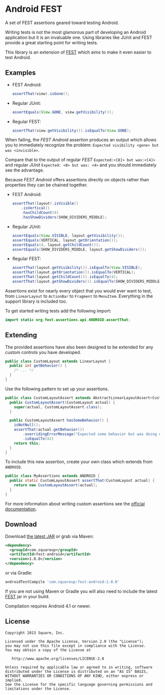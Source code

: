 Android FEST
============

A set of FEST assertions geared toward testing Android.

Writing tests is not the most glamorous part of developing an Android
application but it is an invaluable one. Using libraries like JUnit and FEST
provide a great starting point for writing tests.

This library is an extension of [FEST][1] which aims to make it even easier to test
Android.



Examples
--------

 *  FEST Android:

    ```java
    assertThat(view).isGone();
    ```

 *  Regular JUnit:

    ```java
    assertEquals(View.GONE, view.getVisibility());
    ```

 *  Regular FEST:

    ```java
    assertThat(view.getVisibility()).isEqualTo(View.GONE);
    ```

When failing, the _FEST Android_ assertion produces an output which allows you
to immediately recognize the problem:
`Expected visibility <gone> but was <invisible>`.

Compare that to the output of regular _FEST_ `Expected:<[8]> but was:<[4]>` and
regular _JUnit_ `Expected: <8> but was: <4>` and you should immediately see the
advantage.


Because _FEST Android_ offers assertions directly on objects rather than
properties they can be chained together.

 *  FEST Android:

    ```java
    assertThat(layout).isVisible()
        .isVertical()
        .hasChildCount(4)
        .hasShowDividers(SHOW_DIVIDERS_MIDDLE);
    ```

 *  Regular JUnit:

    ```java
    assertEquals(View.VISIBLE, layout.getVisibility());
    assertEquals(VERTICAL, layout.getOrientation());
    assertEquals(4, layout.getChildCount());
    assertEquals(SHOW_DIVIDERS_MIDDLE, layout.getShowDividers());
    ```

 *  Regular FEST:

    ```java
    assertThat(layout.getVisibility()).isEqualTo(View.VISIBLE);
    assertThat(layout.getOrientation()).isEqualTo(VERTICAL);
    assertThat(layout.getChildCount()).isEqualTo(4);
    assertThat(layout.getShowDividers()).isEqualTo(SHOW_DIVIDERS_MIDDLE);
    ```

Assertions exist for nearly every object that you would ever want to test, from
`LinearLayout` to `ActionBar` to `Fragment` to `MenuItem`. Everything in the
support library is included too.

To get started writing tests add the following import:

```java
import static org.fest.assertions.api.ANDROID.assertThat;
```



Extending
---------

The provided assertions have also been designed to be extended for any custom
controls you have developed.

```java
public class CustomLayout extends LinearLayout {
  public int getBehavior() {
    /* ... */
  }
}
```

Use the following pattern to set up your assertions.

```java
public class CustomLayoutAssert extends AbstractLinearLayoutAssert<CustomLayoutAssert, CustomLayout> {
  public CustomLayoutAssert(CustomLayout actual) {
    super(actual, CustomLayoutAssert.class);
  }

  public CustomLayoutAssert hasSomeBehavior() {
    isNotNull();
    assertThat(actual.getBehavior())
        .overridingErrorMessage("Expected some behavior but was doing other behavior.")
        .isEqualTo(42)
    return this;
  }
}
```

To include this new assertion, create your own class which extends from `ANDROID`.

```java
public class MyAssertions extends ANDROID {
  public static CustomLayoutAssert assertThat(CustomLayout actual) {
    return new CustomLayoutAssert(actual);
  }
}
```

For more information about writing custom assertions see the [official documentation][2].



Download
--------

Download [the latest JAR][3] or grab via Maven:

```xml
<dependency>
  <groupId>com.squareup</groupId>
  <artifactId>fest-android</artifactId>
  <version>1.0.8</version>
</dependency>
```

or via Gradle:

```groovy
androidTestCompile 'com.squareup:fest-android:1.0.8'
```

If you are not using Maven or Gradle you will also need to include the latest
[FEST][4] jar in your build.

Compilation requires Android 4.1 or newer.



License
-------

    Copyright 2013 Square, Inc.

    Licensed under the Apache License, Version 2.0 (the "License");
    you may not use this file except in compliance with the License.
    You may obtain a copy of the License at

       http://www.apache.org/licenses/LICENSE-2.0

    Unless required by applicable law or agreed to in writing, software
    distributed under the License is distributed on an "AS IS" BASIS,
    WITHOUT WARRANTIES OR CONDITIONS OF ANY KIND, either express or implied.
    See the License for the specific language governing permissions and
    limitations under the License.




 [1]: http://fest.easytesting.org
 [2]: https://github.com/alexruiz/fest-assert-2.x/wiki/Creating-specific-assertions
 [3]: http://repository.sonatype.org/service/local/artifact/maven/redirect?r=central-proxy&g=com.squareup&a=fest-android&v=LATEST
 [4]: http://search.maven.org/#search%7Cga%7C1%7Cg%3A%22org.easytesting%22%20a%3A%22fest-assert-core%22
